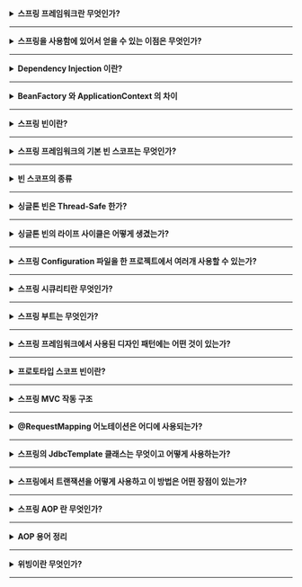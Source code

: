 <details>
  <summary><b>스프링 프레임워크란 무엇인가?</b></summary><br/>

- Java Enterprise Edition 애플리케이션 개발을 위해 가장 널리 사용되는 프레임워크이다.
- 스프링의 핵심 기능은 모두 자바 애플리케이션을 개발하는 데 사용할 수 있다.
</details>

---

<details>
  <summary><b>스프링을 사용함에 있어서 얻을 수 있는 이점은 무엇인가?</b></summary><br/>

- **경량화**
- **IoC**: 스프링 컨테이너는 다양한 오브젝트의 연결을 담당한다.
- **AOP**: 시스템 서비스에서 비즈니스 로직을 분리하기 위한 AOP를 지원한다.
- **IoC 컨테이너**: 스프링 빈 라이프 사이클 및 프로젝트 설정(configuration) 을 관리한다.
- **MVC Framework**: XML/JSON 응답을 반환할 수 있는 웹 애플리케이션 또는 RESTful 웹 서비스를 만드는 데 사용
- **트랜잭션 관리**: 자바 어노테이션을 이용해서 JDBC 작업 등에서 코드의 양을 줄인다.
- **예외 처리**: 스프링은 특정 기술의 예외를 _unchecked exception_ 으로 관리하기 위해 다양한 API를 지원한다.
</details>

---

<details>
  <summary><b>Dependency Injection 이란?</b></summary><br/>

- IoC의 한 측면으로써, DI는 오브젝트를 수동으로 생성하지 않고 생성 방법을 설명한다는 일반적인 개념이다.
- IoC 컨테이너는 필요한 경우 필수 클래스를 인스턴스화 한다.

</details>

---

<details>
  <summary><b>BeanFactory 와 ApplicationContext 의 차이</b></summary><br/>

- BeanFactory
  - 빈 인스턴스를 관리하고 제공하는 컨테이너를 나타내는 인터페이스
  - 기본 구현은 _getBean()_ 메서드를 호출할 때 빈을 지연 로딩한다.
- ApplicationContext
  - 메타데이터와 애플리케이션에 있는 빈, 이 모든 정보가 있는 컨테이너를 나타내는 인터페이스
  - _BeanFactory_ 인터페이스를 확장하지만 애플리케이션 시작 시, 빈을 빠른 로딩으로 인스턴스화 한다. 이 방식은 개별 빈 설정으로 바꿀 수 있다.
  
</details>

---

<details>
  <summary><b>스프링 빈이란?</b></summary><br/>

스프링 IoC 컨테이너에 의해 초기화되는 자바 오브젝트를 말한다.

</details>

---

<details>
  <summary><b>스프링 프레임워크의 기본 빈 스코프는 무엇인가?</b></summary><br/>

기본적으로 싱글톤으로 초기화된다

</details>

---

<details>
  <summary><b>빈 스코프의 종류</b></summary><br/>

- 싱글톤
- 프로토타입
- 요청
- 세션
- 글로벌 세션

</details>

---

<details>
  <summary><b>싱글톤 빈은 Thread-Safe 한가?</b></summary><br/>

안전하지 않다. thread safe 는 오직 쓰레드 실행에 관한 것이다.
반면 싱글톤은 생성에 중점을 둔 디자인 패턴이기 때문에 thread safe 는 빈 구현 자체에만 의존한다.

</details>

---

<details>
  <summary><b>싱글톤 빈의 라이프 사이클은 어떻게 생겼는가?</b></summary><br/>

첫번째로, 싱글톤 빈은 XML 이나 자바 빈 configuration 에서 인스턴스화가 필요하다.
사용 가능한 상태로 만들기 위해 일부 초기화를 수행해야 할 수도 있다. 그런 다음 빈이 더 이상 필요하지 않으면
IoC 컨테이너에서 제거된다.

</details>

---

<details>
  <summary><b>스프링 Configuration 파일을 한 프로젝트에서 여러개 사용할 수 있는가?</b></summary><br/>

사용할 수 있다. 여러 개의 스프링 configuration 을 가지는 것은 유지 보수와 모듈 분리에 있어서 좋은 방법이다.

자바 기반 코드는 다음과 같다.

```java
@Configuration
@Import({MainConfig.class, SchedulerConfig.class})
public class AppConfig {
```

</details>

---

<details>
  <summary><b>스프링 시큐리티란 무엇인가?</b></summary><br/>

자바 애플리케이션에서 인증과 인가 메서드들을 제공하는데 집중한 스프링 프레임워크를 모듈로써 분리한 것이다.
또한 CSRF 공격과 같은 일반적인 보안 취약성 대부분을 처리할 수 있다.

웹 애플리케이션에서 스프링 시큐리티는 _@EnableWebSecurity_ 어노테이션으로 간단하게 사용할 수 있다.

</details>

---

<details>
  <summary><b>스프링 부트는 무엇인가?</b></summary><br/>

스프링 부트는 기존 스프링의 많은 환경 설정을 줄이기 위해 사전 구성된 프레임워크 세트를 제공하는 프로젝트이다.
적은 양의 코드로 스프링 애플리케이션을 실행할 수 있다는 것이 장점.
</details>

---

<details>
  <summary><b>스프링 프레임워크에서 사용된 디자인 패턴에는 어떤 것이 있는가?</b></summary><br/>

- 싱글톤 패턴: 싱글톤 스코프 빈
- 팩토리 패턴: 빈 팩토리 클래스
- 프로토타입 패턴: 프로토 타입 스코프 빈
- 어댑터 패턴: 스프링 MVC와 스프링 Web
- 프록시 패턴 - 스프링 AOP
- 템플릿 메서드 패턴: JdbcTemplate, HibernateTemplate
- 프론트 컨트롤러: 스프링 MVC Dispatcher

</details>

---

<details>
  <summary><b>프로토타입 스코프 빈이란?</b></summary><br/>

프로토타입 스코프는 빈의 인스턴스를 호출할 때마다 Spring이 새 인스턴스를 생성하고 반환함을 의미한다.
단일 오브젝트 인스턴스가 스프링 IoC 컨테이너당 한 번 인스턴스화되는 기본 싱글톤 스코프와는 다르다.
</details>

---

<details>
  <summary><b>스프링 MVC 작동 구조</b></summary><br/>

- _DispatcherServlet_ 에서 처리하는 모든 요청은 _@Controller_ 어노테이션이 달린 클래스로 전달. 
각 컨트롤러 클래스는 입력을 요청으로 처리하고 실행하는 메서드에 하나 이상의 요청을 매핑한다.

</details>

---

<details>
  <summary><b>@RequestMapping 어노테이션은 어디에 사용되는가?</b></summary><br/>

_@RequestMapping_ 은 웹 요청을 컨트롤러 메서드에 매핑하는데 사용된다.
이 외에도 HTTP 헤더 매핑, URI 일부를 _@PathVariable_ 로 바인딩, URI 파라미터 및 @RequestParam 어노테이션 작업에
사용할 수 있다.

</details>

---

<details>
  <summary><b>스프링의 JdbcTemplate 클래스는 무엇이고 어떻게 사용하는가?</b></summary><br/>

데이터베이스 작업에 접근할 수 있는 기본 API 이다.

- 커넥션을 열고 닫는다.
- statement 를 실행하고 프로시저를 콜한다.
- _ResultSet_ 을 순회하고 결과를 반환한다.

JdbcTemplate을 사용하려면 _DataSource_ 설정을 정의해야 한다.

```java
@Configuration
public class SpringJdbcConfig {
	@Bean
	public DataSource mysqlDataSource() {
		DriverManagerDataSource dataSource = new DriverManagerDataSource();
		dataSource.setDriverClassName("com.mysql.jdbc.Driver");
		dataSource.setUrl("jdbc:mysql://localhost:3306/springjdbc");
		dataSource.setUsername("guest_user");
		dataSource.setPassword("guest_password");

		return dataSource;
	}
}
```

</details>

---

<details>
  <summary><b>스프링에서 트랜잭션을 어떻게 사용하고 이 방법은 어떤 장점이 있는가?</b></summary><br/>

어노테이션을 사용하거나 AOP를 사용하여 트랜잭션을 구성한다.

스프링 트랜잭션의 장점은 다음과 같다.

- JTA, JDBC, Hibernate, JPA 및 JDO와 같은 다양한 트랜잭션 API에서 일관된 프로그래밍 모델 제공
- 선언적 트랜잭션 관리 지원
- JTA와 같은 일부 복잡한 트랜잭션 API 보다 간단한 방식의 API 제공
- 스프링의 다양한 데이터 접근 추상화와 매우 잘 통합되어 있음
</details>

---

<details>
  <summary><b>스프링 AOP 란 무엇인가?</b></summary><br/>

_Aspect_ 는 핵심 비즈니스 로직을 건드리지 않고 이 로직에 추가 동작을 정의함으로써 여러 유형 및 오브젝트에 분포되어 있는
트랜잭션 관리와 같은 공통 관심사의 모듈화를 가능하게 한다.

</details>

---

<details>
  <summary><b>AOP 용어 정리</b></summary><br/>

- **Aspect:** 한 개 또는 그 이상의 포인트컷과 어드바이스의 조합으로 만들어지며 보통 싱글톤 형태의 오브젝트로 존재
- **Advice:** 타깃에게 제공할 부가기능을 담은 모듈
- **Pointcut:** 어드바이스를 적용할 조인 포인트를 선별하는 작업 또는 그 기능을 정의한 모듈.
- **JoinPoint:** 어드바이스가 적용될 수 있는 위치

</details>

---

<details>
  <summary><b>위빙이란 무엇인가?</b></summary><br/>

_Aspect_ 가 지정된 오브젝트를 새로운 프록시 오브젝트로 생성하는 과정을 뜻한다.

- Compile-time Weaving
- Load-time Weaving
- Run-time Weaving

이 있으며 스프링 AOP 는 런타임 위빙 방식을 사용한다.

</details>

---

